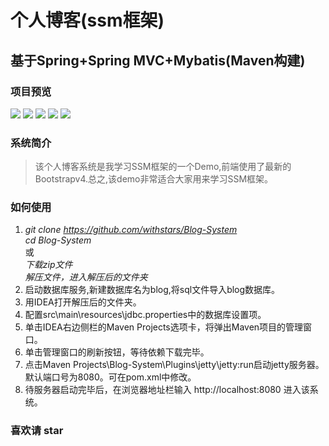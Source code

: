 # 个人博客(ssm框架)
## 基于Spring+Spring MVC+Mybatis(Maven构建)
### 项目预览
<img src="https://github.com/withstars/Blog-System/blob/master/preview/1.PNG">
<img src="https://github.com/withstars/Blog-System/blob/master/preview/2.PNG">
<img src="https://github.com/withstars/Blog-System/blob/master/preview/3.PNG">
<img src="https://github.com/withstars/Blog-System/blob/master/preview/4.PNG">
<img src="https://github.com/withstars/Blog-System/blob/master/preview/5.PNG">


### 系统简介
> 该个人博客系统是我学习SSM框架的一个Demo,前端使用了最新的Bootstrapv4.总之,该demo非常适合大家用来学习SSM框架。
### 如何使用
 1. *git clone https://github.com/withstars/Blog-System* <br/>
   *cd  Blog-System*<br/>
   或<br/>
   *下载zip文件*<br/>
   *解压文件，进入解压后的文件夹* <br/>
2. 启动数据库服务,新建数据库名为blog,将sql文件导入blog数据库。
3. 用IDEA打开解压后的文件夹。
4. 配置src\main\resources\jdbc.properties中的数据库设置项。
5. 单击IDEA右边侧栏的Maven Projects选项卡，将弹出Maven项目的管理窗口。
7. 单击管理窗口的刷新按钮，等待依赖下载完毕。
8. 点击Maven Projects\Blog-System\Plugins\jetty\jetty:run启动jetty服务器。<br/>
    默认端口号为8080。可在pom.xml中修改。
9. 待服务器启动完毕后，在浏览器地址栏输入 http://localhost:8080 进入该系统。
### 喜欢请 star